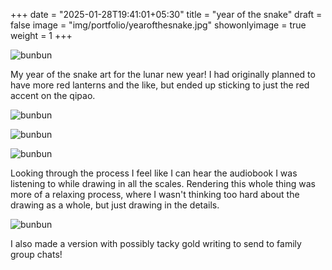 +++
date = "2025-01-28T19:41:01+05:30"
title = "year of the snake"
draft = false
image = "img/portfolio/yearofthesnake.jpg"
showonlyimage = true
weight = 1
+++

![bunbun](/img/portfolio/yearofthesnake.jpg)

My year of the snake art for the lunar new year! I had originally planned to have more red lanterns and the like, but ended up sticking to just the red accent on the qipao.

![bunbun](/img/extra/yearofthesnake_ex0.jpg)

![bunbun](/img/extra/yearofthesnake_ex1.jpg)

![bunbun](/img/extra/yearofthesnake_ex2.jpg)

Looking through the process I feel like I can hear the audiobook I was listening to while drawing in all the scales. Rendering this whole thing was more of a relaxing process, where I wasn't thinking too hard about the drawing as a whole, but just drawing in the details.

![bunbun](/img/extra/yearofthesnake_ex3.jpg)

I also made a version with possibly tacky gold writing to send to family group chats!
